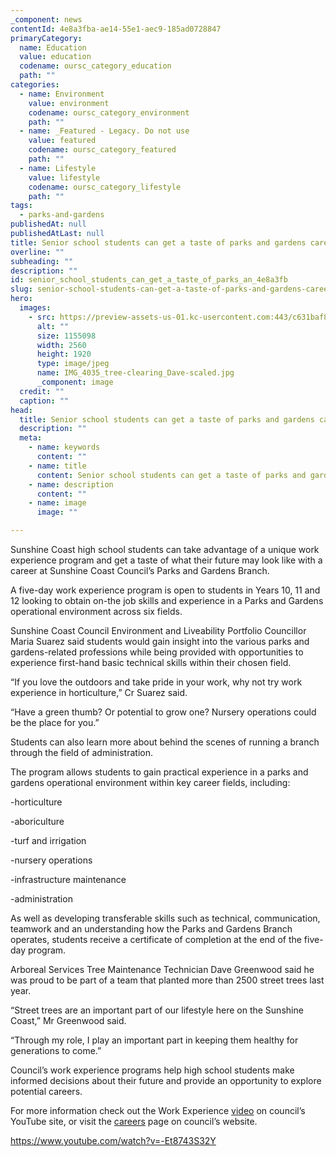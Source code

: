 ```yaml
---
_component: news
contentId: 4e8a3fba-ae14-55e1-aec9-185ad0728847
primaryCategory:
  name: Education
  value: education
  codename: oursc_category_education
  path: ""
categories:
  - name: Environment
    value: environment
    codename: oursc_category_environment
    path: ""
  - name: _Featured - Legacy. Do not use
    value: featured
    codename: oursc_category_featured
    path: ""
  - name: Lifestyle
    value: lifestyle
    codename: oursc_category_lifestyle
    path: ""
tags:
  - parks-and-gardens
publishedAt: null
publishedAtLast: null
title: Senior school students can get a taste of parks and gardens career
overline: ""
subheading: ""
description: ""
id: senior_school_students_can_get_a_taste_of_parks_an_4e8a3fb
slug: senior-school-students-can-get-a-taste-of-parks-and-gardens-career
hero:
  images:
    - src: https://preview-assets-us-01.kc-usercontent.com:443/c631baf8-1b46-001f-580c-d0001b68b4a8/3f097124-a977-4c18-bff5-162e3eb1241f/IMG_4035_tree-clearing_Dave-scaled.jpg
      alt: ""
      size: 1155098
      width: 2560
      height: 1920
      type: image/jpeg
      name: IMG_4035_tree-clearing_Dave-scaled.jpg
      _component: image
  credit: ""
  caption: ""
head:
  title: Senior school students can get a taste of parks and gardens career
  description: ""
  meta:
    - name: keywords
      content: ""
    - name: title
      content: Senior school students can get a taste of parks and gardens career
    - name: description
      content: ""
    - name: image
      image: ""

---
```

Sunshine Coast high school students can take advantage of a unique work experience program and get a taste of what their future may look like with a career at Sunshine Coast Council’s Parks and Gardens Branch.

A five-day work experience program is open to students in Years 10, 11 and 12 looking to obtain on-the job skills and experience in a Parks and Gardens operational environment across six fields.

Sunshine Coast Council Environment and Liveability Portfolio Councillor Maria Suarez said students would gain insight into the various parks and gardens-related professions while being provided with opportunities to experience first-hand basic technical skills within their chosen field.

“If you love the outdoors and take pride in your work, why not try work experience in horticulture,” Cr Suarez said.

“Have a green thumb? Or potential to grow one? Nursery operations could be the place for you.”

Students can also learn more about behind the scenes of running a branch through the field of administration.

The program allows students to gain practical experience in a parks and gardens operational environment within key career fields, including:

-horticulture

-aboriculture

-turf and irrigation

-nursery operations

-infrastructure maintenance

-administration

As well as developing transferable skills such as technical, communication, teamwork and an understanding how the Parks and Gardens Branch operates, students receive a certificate of completion at the end of the five-day program.

Arboreal Services Tree Maintenance Technician Dave Greenwood said he was proud to be part of a team that planted more than 2500 street trees last year.

“Street trees are an important part of our lifestyle here on the Sunshine Coast,” Mr Greenwood said.

“Through my role, I play an important part in keeping them healthy for generations to come.”

Council’s work experience programs help high school students make informed decisions about their future and provide an opportunity to explore potential careers.

For more information check out the Work Experience [video](https://youtu.be/-Et8743S32Y)
&#x20;on council’s YouTube site, or visit the [careers](https://careers.sunshinecoast.qld.gov.au/job/Sunshine-Coast-%28Multiple-Locat-Parks-and-Gardens-High-School-Work-Experience-Program-QLD/774420610/)
&#x20;page on council’s website.

<https://www.youtube.com/watch?v=-Et8743S32Y>
